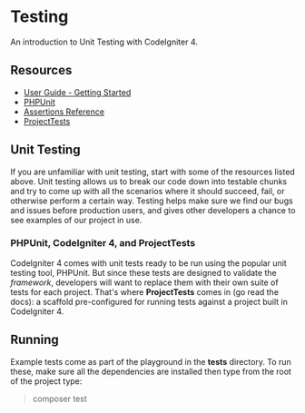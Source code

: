 # Testing

An introduction to Unit Testing with CodeIgniter 4.

## Resources

* [User Guide - Getting Started](https://codeigniter4.github.io/CodeIgniter4/testing/overview.html)
* [PHPUnit](https://phpunit.readthedocs.io/)
* [Assertions Reference](https://phpunit.readthedocs.io/en/latest/assertions.html)
* [ProjectTests](https://github.com/codeigniter4projects/project-tests)

## Unit Testing

If you are unfamiliar with unit testing, start with some of the resources listed above.
Unit testing allows us to break our code down into testable chunks and try to come up with
all the scenarios where it should succeed, fail, or otherwise perform a certain way. Testing
helps make sure we find our bugs and issues before production users, and gives other developers
a chance to see examples of our project in use.

### PHPUnit, CodeIgniter 4, and ProjectTests

CodeIgniter 4 comes with unit tests ready to be run using the popular unit testing tool,
PHPUnit. But since these tests are designed to validate the *framework*, developers will
want to replace them with their own suite of tests for each project. That's where
**ProjectTests** comes in (go read the docs): a scaffold pre-configured for running tests
against a project built in CodeIgniter 4.

## Running

Example tests come as part of the playground in the **tests** directory. To run these,
make sure all the dependencies are installed then type from the root of the project type:

> composer test

